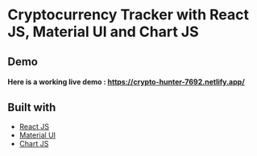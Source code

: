 # Cryptocurrency Tracker with React JS, Material UI and Chart JS



## Demo
#### Here is a working live demo :  https://crypto-hunter-7692.netlify.app/

## Built with 

- [React JS](https://reactjs.org/)
- [Material UI](https://v4.mui.com/)
- [Chart JS](https://reactchartjs.github.io/react-chartjs-2/#/)

